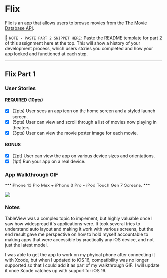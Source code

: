 # Flix

Flix is an app that allows users to browse movies from the [The Movie Database API](http://docs.themoviedb.apiary.io/#).

📝 `NOTE - PASTE PART 2 SNIPPET HERE:` Paste the README template for part 2 of this assignment here at the top. This will show a history of your development process, which users stories you completed and how your app looked and functioned at each step.

---

## Flix Part 1

### User Stories

#### REQUIRED (10pts)
- [x] (2pts) User sees an app icon on the home screen and a styled launch screen.
- [x] (5pts) User can view and scroll through a list of movies now playing in theaters.
- [x] (3pts) User can view the movie poster image for each movie.

#### BONUS
- [x] (2pt) User can view the app on various device sizes and orientations.
- [x] (1pt) Run your app on a real device.

### App Walkthrough GIF
***iPhone 13 Pro Max + iPhone 8 Pro + iPod Touch Gen 7 Screens: ***

![](https://i.imgur.com/VPKO4pO.gif)



### Notes
TableView was a complex topic to implement, but highly valuable once I saw how widespread it's applications were. It took several tries to understand auto layout and making it work with various screens, but the end result gave me perspective on how to hold myself accountable to making apps that were accessible by practically any iOS device, and not just the latest model. 

I was able to get the app to work on my phyical phone after connecting it with Xcode, but when I updated to iOS 16, compatibility was no longer supported so that I could add it as part of my walkthrough GIF. I will update it once Xcode catches up with support for iOS 16.
